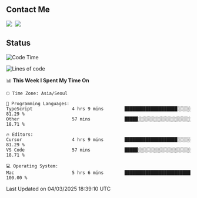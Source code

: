 ## Contact Me
<a href="https://instagram.com/_hongrok"><img src="https://img.shields.io/badge/Instagram-E4405F?style=for-the-badge&logo=Instagram&logoColor=white"/></a>&nbsp;
<img src="https://img.shields.io/badge/HongRok @hlog2e-5865F2?style=for-the-badge&logo=Discord&logoColor=white"/>&nbsp;

## Status

<!--START_SECTION:waka-->
![Code Time](http://img.shields.io/badge/Code%20Time-843%20hrs%2048%20mins-blue)

![Lines of code](https://img.shields.io/badge/From%20Hello%20World%20I%27ve%20Written-636.2%20thousand%20lines%20of%20code-blue)

📊 **This Week I Spent My Time On** 

```text
🕑︎ Time Zone: Asia/Seoul

💬 Programming Languages: 
TypeScript               4 hrs 9 mins        ████████████████████░░░░░   81.29 % 
Other                    57 mins             █████░░░░░░░░░░░░░░░░░░░░   18.71 % 

🔥 Editors: 
Cursor                   4 hrs 9 mins        ████████████████████░░░░░   81.29 % 
VS Code                  57 mins             █████░░░░░░░░░░░░░░░░░░░░   18.71 % 

💻 Operating System: 
Mac                      5 hrs 6 mins        █████████████████████████   100.00 % 
```


 Last Updated on 04/03/2025 18:39:10 UTC
<!--END_SECTION:waka-->
